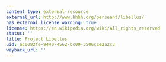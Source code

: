 ```yaml
---
content_type: external-resource
external_url: http://www.hhhh.org/perseant/libellus/
has_external_license_warning: true
license: https://en.wikipedia.org/wiki/All_rights_reserved
status: ''
title: Project Libellus
uid: ac0082fe-9440-4562-bc09-3506cce2a2c3
wayback_url: ''
---
```

